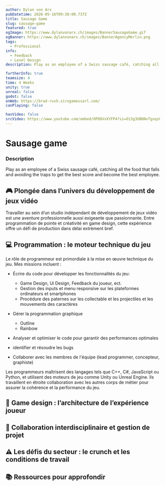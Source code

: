 ```yaml
---
author: Dylan von Arx
pubDatetime: 2026-05-16T09:30:00.737Z
title: Sausage Game
slug: sausage-game
featured: true
ogImage: https://www.dylanvonarx.ch/images/BannerSausageGame.gif
ogBanner: https://www.dylanvonarx.ch/images/BannerAgencyMerlin.png
tags:
  - Professional
info:
  - Feedback
  - Level Design
description: Play as an employee of a Swiss sausage café, catching all the food that falls and avoiding the traps to get the best score and become the best employee.

furtherInfo: true
teamsize: 4
time: 4 Weeks
unity: true
unreal: false
godot: false
onWeb: https://brad-rush.sirogamessarl.com/
canPlaying: false

hasVideo: false
srcVideo: https://www.youtube.com/embed/OPD8VxXYFP4?si=O13g3UB0NvTgvqz0
---
```


# Sausage game

<h3 class="post-title">Description</h3>

Play as an employee of a Swiss sausage café, catching all the food that falls and avoiding the traps to get the best score and become the best employee.

## 🎮 Plongée dans l’univers du développement de jeux vidéo

Travailler au sein d’un studio indépendant de développement de jeux vidéo est une aventure professionnelle aussi exigeante que passionnante. Entre programmation de pointe et créativité en game design, cette expérience offre un défi de production dans délai extrèment bref.

## 💻 Programmation : le moteur technique du jeu

Le rôle de programmeur est primordiale à la mise en œuvre technique du jeu. Mes missions incluent :

- Écrire du code pour développer les fonctionnalités du jeu:

  - Game Design, Ui Design, Feedback du joueur, ect.
  - Gestion des inputs et menu responsive sur les plateformes ordinateurs et smartphones
  - Procédure des paternes sur les collectable et les projectiles et les mouvements des caractères

- Gérer la programmation graphique

  - Outline
  - Rainbow

- Analyser et optimiser le code pour garantir des performances optimales

- identifier et résoudre les bugs

- Collaborer avec les membres de l'équipe (lead programmer, concepteur, graphiste)

Les programmeurs maîtrisent des langages tels que C++, C#, JavaScript ou Python, et utilisent des moteurs de jeu comme Unity ou Unreal Engine. Ils travaillent en étroite collaboration avec les autres corps de métier pour assurer la cohérence et la performance du jeu.

## 🎨 Game design : l’architecture de l’expérience joueur

## 🧠 Collaboration interdisciplinaire et gestion de projet

## ⚠️ Les défis du secteur : le crunch et les conditions de travail

## 📚 Ressources pour approfondir
